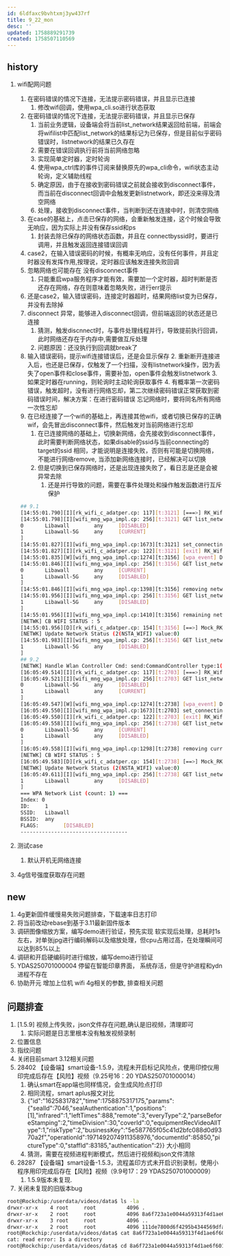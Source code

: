 ```yaml
---
id: 6ldfaxc9bvhtxmj3yw437rf
title: 9_22_mon
desc: ''
updated: 1758889291739
created: 1758507110569
---
```


## history

1. wifi配网问题
   1. 在密码错误的情况下连接，无法提示密码错误，并且显示已连接
      1. 修改wifi回调，使用wpa_cli.so进行状态获取
   2. 在密码错误的情况下连接，无法提示密码错误，并且显示已保存
      1. 当前业务逻辑，设备端会将当前list_network结果返回给前端，前端会将wifilist中匹配list_network的结果标记为已保存，但是目前似乎密码错误时，listnetwork的结果已久存在
      2. 需要在错误回调执行前将当前网络忽略
      3. 实现简单定时器，定时轮询
      4. 使用wpa_ctrl库的事件订阅来替换原先的wpa_cli命令，wifi状态主动轮询，定义辅助线程
      5. 确定原因，由于在接收到密码错误之前就会接收到disconnect事件，而当前在disconnect回调中会触发更新listnetwork，即还没来得及清空网络
      6. 处理，接收到disconnect事件，当判断到还在连接中时，则清空网络
   3. 在case的基础上，点击已保存的网络，会重新触发连接，这个时候会导致无响应，因为实际上并没有保存ssid和ps
      1. 封装去除已保存的网络状态函数，并且在 connectbyssid时，要进行调用，并且触发返回连接错误回调
   4. case2，在输入错误密码的时候，有概率无响应，没有任何事件，并且定时器没有发挥作用,按理说，定时器应该触发连接失败回调
   5. 忽略网络也可能存在 没有disconnect事件
      1. 只能重启wpa服务程序才能有效，需要加一个定时器，超时判断是否还存在网络，存在则意味着忽略失败，进行err提示
   6. 还是case2，输入错误密码，连接定时器超时，结果网络list变为已保存，并没有去除掉
   7. disconnect 异常，能够进入disconnect回调，但前端返回的状态还是已连接
      1. 猜测，触发discnnect时，与事件处理线程并行，导致提前执行回调，此时网络还存在于内存中,需要做互斥处理
      2. 问题原因：还没执行到回调就break了
   8. 输入错误密码，提示wifi连接错误后，还是会显示保存
      2. 重新断开连接进入后，也还是已保存，仅触发了一个扫描，没有listnetwork操作，因为丢失了open事件和close事件，需要补加，open事件会触发listnetwork
      3. 如果定时器在running，则轮询时主动轮询获取事件
      4. 有概率第一次密码错误，触发超时，没有进行网络忘却，第二次继续密码错误正常获取到密码错误时间，解决方案：在进行密码错误 忘记网络时，要将同名所有网络一次性忘却
   9. 在已经连接了一个wifi的基础上，再连接其他wifi，或者切换已保存的正确wif，会先冒出disconnect事件，然后触发对当前网络进行忘却
      1. 在已连接网络的基础上，切换新网络，会先接收到disconnect事件，此时需要判断网络状态，如果disable的ssid与当前connecting的target的ssid 相同，才能说明是连接失败，否则有可能是切换网络，不能进行网络remove, 当添加新网络连接时，已经解决可以切换
      2. 但是切换到已保存网络时，还是出现连接失败了，看日志是还是会被异常去除
         1. 还是并行导致的问题，需要在事件处理处和操作触发函数进行互斥保护

   ```bash
    ## 9.1
    [14:55:01.790][I][rk_wifi_c_adatper.cp: 117][t:3121] [===>] RK_WifiConnectWithSsid, ssid: Libawall
    [14:55:01.798][I][wifi_mng_wpa_impl.cp: 256][t:3121] GET list_network output: [network id / ssid / bssid / flags
    0       Libawall        any     [DISABLED]
    1       Libawall-5G     any     [CURRENT]
    ]
    [14:55:01.827][I][wifi_mng_wpa_impl.cp:1673][t:3121] set_connecting_status_rk, ssid=[Libawall], id=[0], connect timer start
    [14:55:01.827][I][rk_wifi_c_adatper.cp: 122][t:3121] [exit] RK_WifiConnectWithSsid, ret: [1], out_network_id: [0]
    [14:55:01.835][W][wifi_mng_wpa_impl.cp:1274][t:3156] [wpa_event] DISCONNECTED: <3>CTRL-EVENT-DISCONNECTED bssid=08:9b:4b:42:a9:62 reason=3 locally_generated=1
    [14:55:01.846][I][wifi_mng_wpa_impl.cp: 256][t:3156] GET list_network output: [network id / ssid / bssid / flags
    0       Libawall        any     [CURRENT]
    1       Libawall-5G     any     [DISABLED]
    ]
    [14:55:01.846][I][wifi_mng_wpa_impl.cp:1398][t:3156] removing network id [0], ssid [Libawall]
    [14:55:01.956][I][wifi_mng_wpa_impl.cp: 256][t:3156] GET list_network output: [network id / ssid / bssid / flags
    1       Libawall-5G     any     [DISABLED]
    ]
    [14:55:01.956][I][wifi_mng_wpa_impl.cp:1410][t:3156] remaining network id [1], ssid [Libawall-5G], flags [      [DISABLED]]
    [NETWK] CB WIFI STATUS : 5
    [14:55:01.956][D][rk_wifi_c_adatper.cp: 154][t:3156] [==>] Mock_RK_WifiGetSavedInfo
    [NETWK] Update Network Status (2(NSTA_WIFI) value:0)
    [14:55:01.983][I][wifi_mng_wpa_impl.cp: 256][t:3156] GET list_network output: [network id / ssid / bssid / flags
    1       Libawall-5G     any     [DISABLED]
    ]
    ## 9.2
    [NETWK] Handle Wlan Controller Cmd: send:CommandController type:1(CTL_NETWORK_CONFI_WIFI) args:3|1|Libawall-5G||1
    [16:05:49.514][I][rk_wifi_c_adatper.cp: 117][t:2703] [===>] RK_WifiConnectWithSsid, ssid: Libawall-5G
    [16:05:49.521][I][wifi_mng_wpa_impl.cp: 256][t:2703] GET list_network output: [network id / ssid / bssid / flags
    0       Libawall-5G     any     [DISABLED]
    1       Libawall        any     [CURRENT]
    ]
    [16:05:49.547][W][wifi_mng_wpa_impl.cp:1274][t:2738] [wpa_event] DISCONNECTED: <3>CTRL-EVENT-DISCONNECTED bssid=08:9b:4b:42:a9:61 reason=3 locally_generated=1
    [16:05:49.550][I][wifi_mng_wpa_impl.cp:1673][t:2703] set_connecting_status_rk, ssid=[Libawall-5G], id=[0], connect timer start
    [16:05:49.550][I][rk_wifi_c_adatper.cp: 122][t:2703] [exit] RK_WifiConnectWithSsid, ret: [1], out_network_id: [0]
    [16:05:49.558][I][wifi_mng_wpa_impl.cp: 256][t:2738] GET list_network output: [network id / ssid / bssid / flags
    0       Libawall-5G     any     [CURRENT]
    1       Libawall        any     [DISABLED]
    ]
    [16:05:49.558][I][wifi_mng_wpa_impl.cp:1298][t:2738] removing current network: id [0], ssid [Libawall-5G], flags [      [CURRENT]]
    [NETWK] CB WIFI STATUS : 5
    [16:05:49.583][D][rk_wifi_c_adatper.cp: 154][t:2738] [==>] Mock_RK_WifiGetSavedInfo
    [NETWK] Update Network Status (2(NSTA_WIFI) value:0)
    [16:05:49.611][I][wifi_mng_wpa_impl.cp: 256][t:2738] GET list_network output: [network id / ssid / bssid / flags
    1       Libawall        any     [DISABLED]
    ]
    === WPA Network List (count: 1) ===
    Index: 0
    ID:     1
    SSID:   Libawall
    BSSID:  any
    FLAGS:        [DISABLED]
    -----------------------------------


   ```

2. 测试case
   1. 默认开机无网络连接
3. 4g信号强度获取存在问题

## new

1. 4g更新固件缓慢易失败问题排查，下载速率日志打印
2. 将当前改动rebase到基于3.11最新固件版本
3. 调研图像缩放方案，编写demo进行验证，预先实现 软实现后处理，总耗时1s左右，对单张jpg进行编码解码以及缩放处理，但cpu占用过高，在处理瞬间可以达到85%以上
4. 调研和开启硬编码时进行缩放，编写demo进行验证
5. YDAS250701000004 停留在智能印章界面， 系统存活，但是守护进程和ydn进程不存在
6. 协助开元 增加上位机 wifi 4g相关的参数, 排查相关问题

## 问题排查

1. [1.5.9] 视频上传失败，json文件存在问题,确认是旧视频，清理即可
   1. 实际问题是日志里根本没有触发视频录制
2. 位置信息
3. 指纹问题
4. 关闭目前smart 3.12相关问题
5. 28402 【设备端】smart设备-1.5.9，流程未开启标记风险点，使用印控仪用印完成后存在【风险】视频（9.25号16：20 YDAS250701000014）
   1. 确认smart在app端也同样情况，会生成风险点打印
   2. 相同流程，smart aplus报文对比
   3. {"id":"1625831782","time":1758875317175,"params":{"sealId":7046,"sealAuthentication":1,"positions":[1],"infrared":1,"leftTimes":888,"remote":3,"everyType":2,"parseBeforeStamping":2,"timeDivision":30,"coverId":0,"equipmentRecVideoAllType":1,"riskType":2,"businessKey":"5e587765f05c41d2bfc088d0d9370a2f","operationId":1971492074911358976,"documentId":85850,"pictureType":0,"staffId":83185,"authentication":2}} 大小相同
   4. 猜测，需要在视频进程判断模式，然后进行视频和json文件清除
6. 28287 【设备端】smart设备-1.5.3，流程盖印方式未开启识别录制，使用小程序用印完成后存在【风险】视频（9.9号17：29 YDAS250701000009）
   1. 1.5.9版本未复现.
7. 关闭未复现的旧版本bug

```bash
root@Rockchip:/userdata/videos/data$ ls -la
drwxr-xr-x    4 root     root          4096 .
drwxr-xr-x    2 root     root          4096 8a6f723a1e0044a59313f4d1ae6f6011.json
drwxr-xr-x    3 root     root          4096 ..
drwxr-xr-x    2 root     root          4096 111de7800d6f4295b4344569dfae0f61.json
root@Rockchip:/userdata/videos/data$ cat 8a6f723a1e0044a59313f4d1ae6f6011.json/
cat: read error: Is a directory
root@Rockchip:/userdata/videos/data$ cd 8a6f723a1e0044a59313f4d1ae6f6011.json/

```
